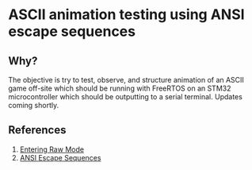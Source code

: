 # ASCII animation testing using ANSI escape sequences

## Why?
The objective is try to test, observe, and structure animation of an ASCII game
off-site which should be running with FreeRTOS on an STM32 microcontroller which
should be outputting to a serial terminal. Updates coming shortly.

## References
1. [Entering Raw Mode](https://viewsourcecode.org/snaptoken/kilo/02.enteringRawMode.html)
2. [ANSI Escape Sequences](https://gist.github.com/fnky/458719343aabd01cfb17a3a4f7296797)
